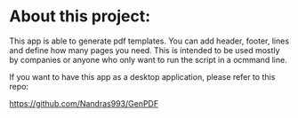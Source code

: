# About this project:
This app is able to generate pdf templates. You can add header, footer, lines and define how many pages you need.
This is intended to be used mostly by companies or anyone who only want to run the script in a ocmmand line. 

If you want to have this app as a desktop application, please refer to this repo:

https://github.com/Nandras993/GenPDF

